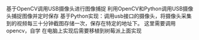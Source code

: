 基于OpenCV调用USB摄像头进行图像捕捉
利用OpenCV和Python调用USB摄像头捕捉图像并定时保存
基于Python实现：调用usb接口的摄像头，将摄像头采集到的视频每三十分钟截图存储一次，保存在特定的地址下。 这里需要调用opencv，自学
在电脑上实现后需要移植到树莓派上面实现
